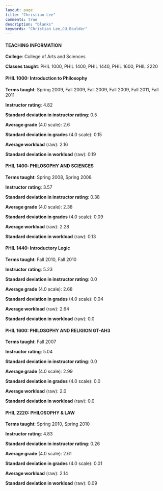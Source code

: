 ```yaml
---
layout: page
title: "Christian Lee" 
comments: true
description: "blanks"
keywords: "Christian Lee,CU,Boulder"
---
```

<head>
<script src="https://ajax.googleapis.com/ajax/libs/jquery/2.1.3/jquery.min.js"></script>
<script src="https://dl.dropboxusercontent.com/s/pc42nxpaw1ea4o9/highcharts.js?dl=0"></script>
<!-- <script src="../assets/js/highcharts.js"></script> -->
<style type="text/css">@font-face {
	font-family: "Bebas Neue";
	src: url(https://www.filehosting.org/file/details/544349/BebasNeue Regular.otf) format("opentype");
	}
	h1.Bebas { 
		font-family: "Bebas Neue", Verdana, Tahoma;
	}
</style>
</head>
	   
#### TEACHING INFORMATION

**College**: College of Arts and Sciences

**Classes taught**: PHIL 1000, PHIL 1400, PHIL 1440, PHIL 1600, PHIL 2220

#### PHIL 1000: Introduction to Philosophy

**Terms taught**: Spring 2009, Fall 2009, Fall 2009, Fall 2009, Fall 2011, Fall 2011

**Instructor rating**: 4.82

**Standard deviation in instructor rating**: 0.5

**Average grade** (4.0 scale): 2.6

**Standard deviation in grades** (4.0 scale): 0.15

**Average workload** (raw): 2.16

**Standard deviation in workload** (raw): 0.19

#### PHIL 1400: PHILOSOPHY AND SCIENCES

**Terms taught**: Spring 2008, Spring 2008

**Instructor rating**: 3.57

**Standard deviation in instructor rating**: 0.38

**Average grade** (4.0 scale): 2.38

**Standard deviation in grades** (4.0 scale): 0.09

**Average workload** (raw): 2.28

**Standard deviation in workload** (raw): 0.13

#### PHIL 1440: Introductory Logic

**Terms taught**: Fall 2010, Fall 2010

**Instructor rating**: 5.23

**Standard deviation in instructor rating**: 0.0

**Average grade** (4.0 scale): 2.68

**Standard deviation in grades** (4.0 scale): 0.04

**Average workload** (raw): 2.64

**Standard deviation in workload** (raw): 0.0

#### PHIL 1600: PHILOSOPHY AND RELIGION GT-AH3

**Terms taught**: Fall 2007

**Instructor rating**: 5.04

**Standard deviation in instructor rating**: 0.0

**Average grade** (4.0 scale): 2.99

**Standard deviation in grades** (4.0 scale): 0.0

**Average workload** (raw): 2.0

**Standard deviation in workload** (raw): 0.0

#### PHIL 2220: PHILOSOPHY & LAW

**Terms taught**: Spring 2010, Spring 2010

**Instructor rating**: 4.83

**Standard deviation in instructor rating**: 0.26

**Average grade** (4.0 scale): 2.61

**Standard deviation in grades** (4.0 scale): 0.01

**Average workload** (raw): 2.14

**Standard deviation in workload** (raw): 0.09

